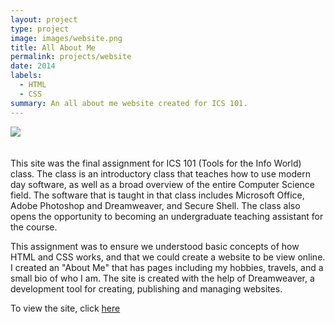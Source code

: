 ```yaml
---
layout: project
type: project
image: images/website.png
title: All About Me
permalink: projects/website
date: 2014
labels:
  - HTML
  - CSS
summary: An all about me website created for ICS 101.
---
```


<img class="ui floated rounded image" style="margin-bottom: 20px" src="../images/website-2.png">

This site was the final assignment for ICS 101 (Tools for the Info World) class.  The class is an introductory class that teaches how to use modern day software, as well as a broad overview of the entire Computer Science field.  The software that is taught in that class includes Microsoft Office, Adobe Photoshop and Dreamweaver, and Secure Shell.  The class also opens the opportunity to becoming an undergraduate teaching assistant for the course.

This assignment was to ensure we understood basic concepts of how HTML and CSS works, and that we could create a website to be view online.  I created an "About Me" that has pages including my hobbies, travels, and a small bio of who I am.  The site is created with the help of Dreamweaver, a development tool for creating, publishing and managing websites.

To view the site, click [here](http://www2.hawaii.edu/~kylebali/me/)
<p></p>
<p></p>
